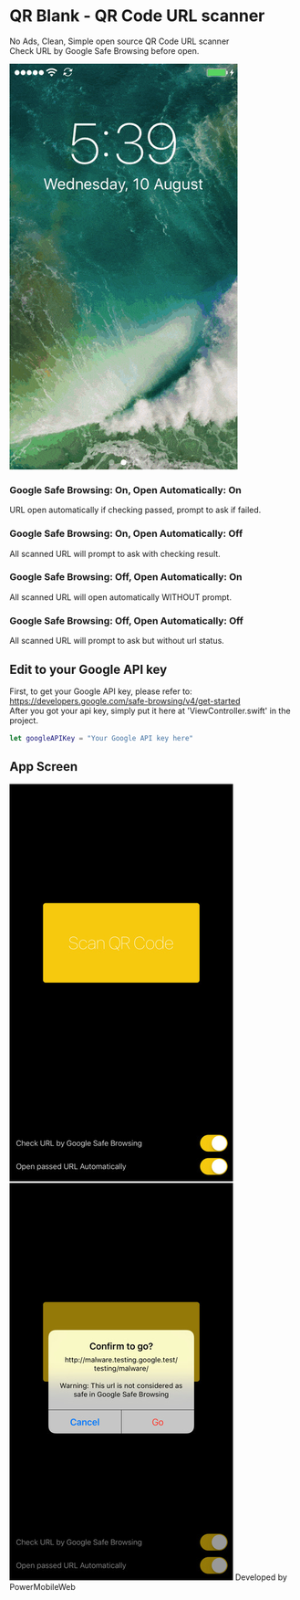 # QR Blank - QR Code URL scanner

No Ads, Clean, Simple open source QR Code URL scanner  
Check URL by Google Safe Browsing before open.  

![Alt text](readme-images/intro.gif?raw=true "intro gif")

### Google Safe Browsing: On, Open Automatically: On
URL open automatically if checking passed, prompt to ask if failed.

### Google Safe Browsing: On, Open Automatically: Off
All scanned URL will prompt to ask with checking result.

### Google Safe Browsing: Off, Open Automatically: On
All scanned URL will open automatically WITHOUT prompt.

### Google Safe Browsing: Off, Open Automatically: Off
All scanned URL will prompt to ask but without url status.


## Edit to your Google API key
First, to get your Google API key, please refer to: https://developers.google.com/safe-browsing/v4/get-started  
After you got your api key, simply put it here at 'ViewController.swift' in the project.  
```swift
let googleAPIKey = "Your Google API key here"
```

## App Screen
![Alt text](readme-images/screenA.jpeg?raw=true "screen A")
![Alt text](readme-images/screenB.jpeg?raw=true "screen B")
Developed by PowerMobileWeb
